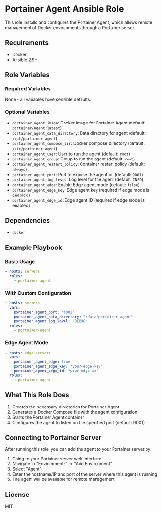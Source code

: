 # Portainer Agent Ansible Role

This role installs and configures the Portainer Agent, which allows remote management of Docker environments through a Portainer server.

## Requirements

- Docker
- Ansible 2.9+

## Role Variables

### Required Variables

None - all variables have sensible defaults.

### Optional Variables

- `portainer_agent_image`: Docker image for Portainer Agent (default: `portainer/agent:latest`)
- `portainer_agent_data_directory`: Data directory for agent (default: `/opt/portainer-agent`)
- `portainer_agent_compose_dir`: Docker compose directory (default: `/etc/portainer-agent`)
- `portainer_agent_user`: User to run the agent (default: `root`)
- `portainer_agent_group`: Group to run the agent (default: `root`)
- `portainer_agent_restart_policy`: Container restart policy (default: `always`)
- `portainer_agent_port`: Port to expose the agent on (default: `9001`)
- `portainer_agent_log_level`: Log level for the agent (default: `INFO`)
- `portainer_agent_edge`: Enable Edge agent mode (default: `false`)
- `portainer_agent_edge_key`: Edge agent key (required if edge mode is enabled)
- `portainer_agent_edge_id`: Edge agent ID (required if edge mode is enabled)

## Dependencies

- `docker`

## Example Playbook

### Basic Usage

```yaml
- hosts: servers
  roles:
    - portainer-agent
```

### With Custom Configuration

```yaml
- hosts: servers
  vars:
    portainer_agent_port: "9002"
    portainer_agent_data_directory: "/data/portainer-agent"
    portainer_agent_log_level: "DEBUG"
  roles:
    - portainer-agent
```

### Edge Agent Mode

```yaml
- hosts: edge-servers
  vars:
    portainer_agent_edge: true
    portainer_agent_edge_key: "your-edge-key"
    portainer_agent_edge_id: "your-edge-id"
  roles:
    - portainer-agent
```

## What This Role Does

1. Creates the necessary directories for Portainer Agent
2. Generates a Docker Compose file with the agent configuration
3. Starts the Portainer Agent container
4. Configures the agent to listen on the specified port (default: 9001)

## Connecting to Portainer Server

After running this role, you can add the agent to your Portainer server by:

1. Going to your Portainer server web interface
2. Navigate to "Environments" → "Add Environment"
3. Select "Agent"
4. Enter the hostname/IP and port of the server where this agent is running
5. The agent will be available for remote management

## License

MIT 